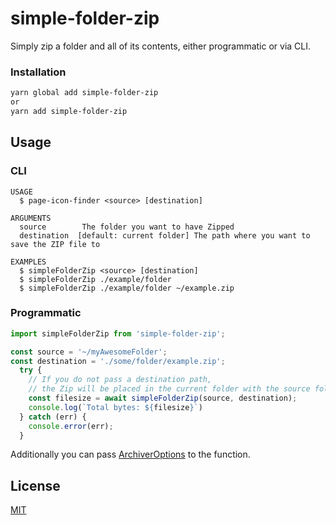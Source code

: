 # simple-folder-zip

Simply zip a folder and all of its contents, either programmatic or via CLI.

### Installation

```zsh
yarn global add simple-folder-zip
or
yarn add simple-folder-zip
```

## Usage

### CLI

```
USAGE
  $ page-icon-finder <source> [destination]

ARGUMENTS
  source        The folder you want to have Zipped
  destination  [default: current folder] The path where you want to save the ZIP file to

EXAMPLES
  $ simpleFolderZip <source> [destination]
  $ simpleFolderZip ./example/folder
  $ simpleFolderZip ./example/folder ~/example.zip
```

### Programmatic

```typescript
import simpleFolderZip from 'simple-folder-zip';

const source = '~/myAwesomeFolder';
const destination = './some/folder/example.zip';
  try {
    // If you do not pass a destination path,
    // the Zip will be placed in the current folder with the source folder as name
    const filesize = await simpleFolderZip(source, destination);
    console.log(`Total bytes: ${filesize}`)
  } catch (err) {
    console.error(err);
  }
```

Additionally you can pass [ArchiverOptions](https://www.archiverjs.com/archiver) to the function.


## License

[MIT](LICENSE.md)
